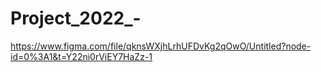 # Project_2022_-
https://www.figma.com/file/qknsWXjhLrhUFDvKg2qOwO/Untitled?node-id=0%3A1&t=Y22ni0rViEY7HaZz-1
